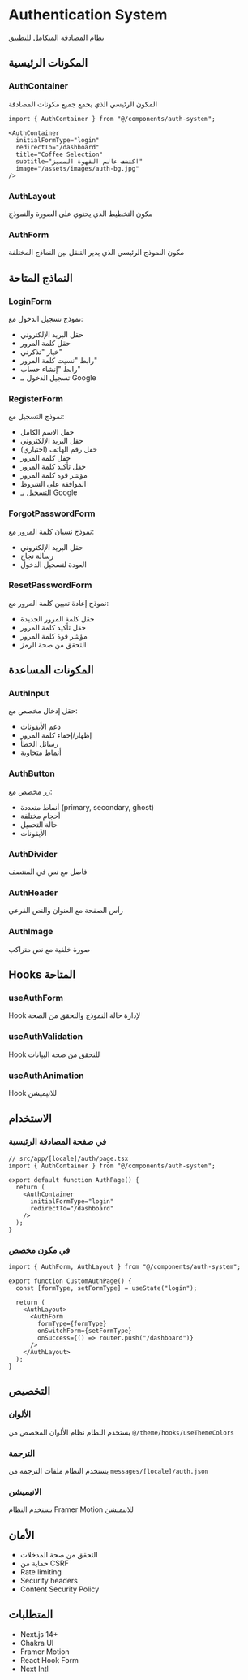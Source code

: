 # Authentication System

نظام المصادقة المتكامل للتطبيق

## المكونات الرئيسية

### AuthContainer
المكون الرئيسي الذي يجمع جميع مكونات المصادقة

```tsx
import { AuthContainer } from "@/components/auth-system";

<AuthContainer
  initialFormType="login"
  redirectTo="/dashboard"
  title="Coffee Selection"
  subtitle="اكتشف عالم القهوة المميز"
  image="/assets/images/auth-bg.jpg"
/>
```

### AuthLayout
مكون التخطيط الذي يحتوي على الصورة والنموذج

### AuthForm
مكون النموذج الرئيسي الذي يدير التنقل بين النماذج المختلفة

## النماذج المتاحة

### LoginForm
نموذج تسجيل الدخول مع:
- حقل البريد الإلكتروني
- حقل كلمة المرور
- خيار "تذكرني"
- رابط "نسيت كلمة المرور"
- رابط "إنشاء حساب"
- تسجيل الدخول بـ Google

### RegisterForm
نموذج التسجيل مع:
- حقل الاسم الكامل
- حقل البريد الإلكتروني
- حقل رقم الهاتف (اختياري)
- حقل كلمة المرور
- حقل تأكيد كلمة المرور
- مؤشر قوة كلمة المرور
- الموافقة على الشروط
- التسجيل بـ Google

### ForgotPasswordForm
نموذج نسيان كلمة المرور مع:
- حقل البريد الإلكتروني
- رسالة نجاح
- العودة لتسجيل الدخول

### ResetPasswordForm
نموذج إعادة تعيين كلمة المرور مع:
- حقل كلمة المرور الجديدة
- حقل تأكيد كلمة المرور
- مؤشر قوة كلمة المرور
- التحقق من صحة الرمز

## المكونات المساعدة

### AuthInput
حقل إدخال مخصص مع:
- دعم الأيقونات
- إظهار/إخفاء كلمة المرور
- رسائل الخطأ
- أنماط متجاوبة

### AuthButton
زر مخصص مع:
- أنماط متعددة (primary, secondary, ghost)
- أحجام مختلفة
- حالة التحميل
- الأيقونات

### AuthDivider
فاصل مع نص في المنتصف

### AuthHeader
رأس الصفحة مع العنوان والنص الفرعي

### AuthImage
صورة خلفية مع نص متراكب

## Hooks المتاحة

### useAuthForm
Hook لإدارة حالة النموذج والتحقق من الصحة

### useAuthValidation
Hook للتحقق من صحة البيانات

### useAuthAnimation
Hook للانيميشن

## الاستخدام

### في صفحة المصادقة الرئيسية
```tsx
// src/app/[locale]/auth/page.tsx
import { AuthContainer } from "@/components/auth-system";

export default function AuthPage() {
  return (
    <AuthContainer
      initialFormType="login"
      redirectTo="/dashboard"
    />
  );
}
```

### في مكون مخصص
```tsx
import { AuthForm, AuthLayout } from "@/components/auth-system";

export function CustomAuthPage() {
  const [formType, setFormType] = useState("login");

  return (
    <AuthLayout>
      <AuthForm
        formType={formType}
        onSwitchForm={setFormType}
        onSuccess={() => router.push("/dashboard")}
      />
    </AuthLayout>
  );
}
```

## التخصيص

### الألوان
يستخدم النظام نظام الألوان المخصص من `@/theme/hooks/useThemeColors`

### الترجمة
يستخدم النظام ملفات الترجمة من `messages/[locale]/auth.json`

### الانيميشن
يستخدم النظام Framer Motion للانيميشن

## الأمان

- التحقق من صحة المدخلات
- حماية من CSRF
- Rate limiting
- Security headers
- Content Security Policy

## المتطلبات

- Next.js 14+
- Chakra UI
- Framer Motion
- React Hook Form
- Next Intl